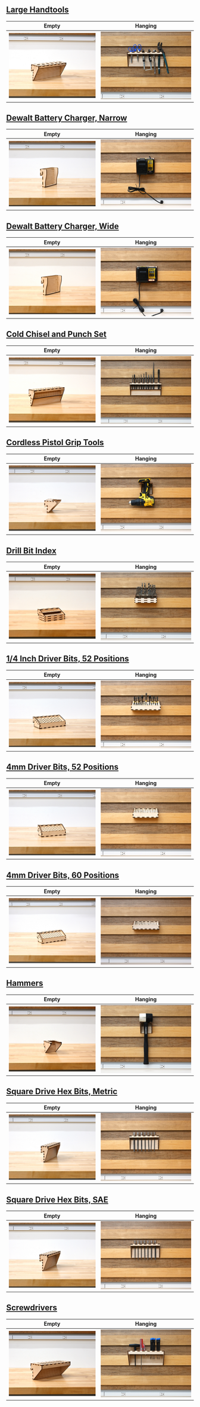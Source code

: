## [Large Handtools](./6s_22mm_Handle_Holder.svg)
Empty | Hanging
--- | ---
![Large Handtools Empty](../../img/Empty/Tools/6s_22mm_Handle_Holder_E.jpg)|![Large Handtools Hanging](../../img/Hung/Tools/6s_22mm_Handle_Holder_H.jpg)

## [Dewalt Battery Charger, Narrow](./Charger_Narrow.svg)
Empty | Hanging
--- | ---
![Dewalt Battery Charger, Narrow Empty](../../img/Empty/Tools/Charger_Narrow_E.jpg)|![Dewalt Battery Charger, Narrow Hanging](../../img/Hung/Tools/Charger_Narrow_H.jpg)

## [Dewalt Battery Charger, Wide](./Charger_Wide.svg)
Empty | Hanging
--- | ---
![Dewalt Battery Charger, Wide Empty](../../img/Empty/Tools/Charger_Wide_E.jpg)|![Dewalt Battery Charger, Wide Hanging](../../img/Hung/Tools/Charger_Wide_H.jpg)

## [Cold Chisel and Punch Set](./Cold_Chisel_Punch_Set.svg)
Empty | Hanging
--- | ---
![Cold Chisel and Punch Set Empty](../../img/Empty/Tools/Cold_Chisel_Punch_Set_E.jpg)|![Cold Chisel and Punch Set Hanging](../../img/Hung/Tools/Cold_Chisel_Punch_Set_H.jpg)

## [Cordless Pistol Grip Tools](./Cordless_Drill.svg)
Empty | Hanging
--- | ---
![Cordless Pistol Grip Tools Empty](../../img/Empty/Tools/Cordless_Drill_E.jpg)|![Cordless Pistol Grip Tools Hanging](../../img/Hung/Tools/Cordless_Drill_H.jpg)

## [Drill Bit Index](./Drill_Bit_Index.svg)
Empty | Hanging
--- | ---
![Drill Bit Index Empty](../../img/Empty/Tools/Drill_Bit_Index_E.jpg)|![Drill Bit Index Hanging](../../img/Hung/Tools/Drill_Bit_Index_H.jpg)

## [1/4 Inch Driver Bits, 52 Positions](./Driver_Hex_Insert_0.25in_52s.svg)
Empty | Hanging
--- | ---
![1/4 Inch Driver Bits, 52 Positions Empty](../../img/Empty/Tools/Driver_Hex_Insert_0.25in_52s_E.jpg)|![1/4 Inch Driver Bits, 52 Positions Hanging](../../img/Hung/Tools/Driver_Hex_Insert_0.25in_52s_H.jpg)

## [4mm Driver Bits, 52 Positions](./Driver_Hex_Insert_4mm_52s.svg)
Empty | Hanging
--- | ---
![4mm Driver Bits, 52 Positions Empty](../../img/Empty/Tools/Driver_Hex_Insert_4mm_52s_E.jpg)|![4mm Driver Bits, 52 Positions Hanging](../../img/Hung/Tools/Driver_Hex_Insert_4mm_52s_H.jpg)

## [4mm Driver Bits, 60 Positions](./Driver_Hex_Insert_4mm_60s.svg)
Empty | Hanging
--- | ---
![4mm Driver Bits, 60 Positions Empty](../../img/Empty/Tools/Driver_Hex_Insert_4mm_60s_E.jpg)|![4mm Driver Bits, 60 Positions Hanging](../../img/Hung/Tools/Driver_Hex_Insert_4mm_60s_H.jpg)

## [Hammers](./Hammer_Hanger.svg)
Empty | Hanging
--- | ---
![Hammers Empty](../../img/Empty/Tools/Hammer_Hanger_E.jpg)|![Hammers Hanging](../../img/Hung/Tools/Hammer_Hanger_H.jpg)

## [Square Drive Hex Bits, Metric](./Hex_Keys_Square_Drive_Metric.svg)
Empty | Hanging
--- | ---
![Square Drive Hex Bits, Metric Empty](../../img/Empty/Tools/Hex_Keys_Square_Drive_Metric_E.jpg)|![Square Drive Hex Bits, Metric Hanging](../../img/Hung/Tools/Hex_Keys_Square_Drive_Metric_H.jpg)

## [Square Drive Hex Bits, SAE](./Hex_Keys_Square_Drive_SAE)
Empty | Hanging
--- | ---
![Square Drive Hex Bits, SAE Empty](../../img/Empty/Tools/Hex_Keys_Square_Drive_SAE_E.jpg)|![Square Drive Hex Bits, SAE Hanging](../../img/Hung/Tools/Hex_Keys_Square_Drive_SAE_H.jpg)

## [Screwdrivers](./Screwdriver_Array_10x4.5in.svg)
Empty | Hanging
--- | ---
![Screwdrivers Empty](../../img/Empty/Tools/Screwdriver_Array_10x4.5in_E.jpg)|![Screwdrivers Hanging](../../img/Hung/Tools/Screwdriver_Array_10x4.5in_H.jpg)

